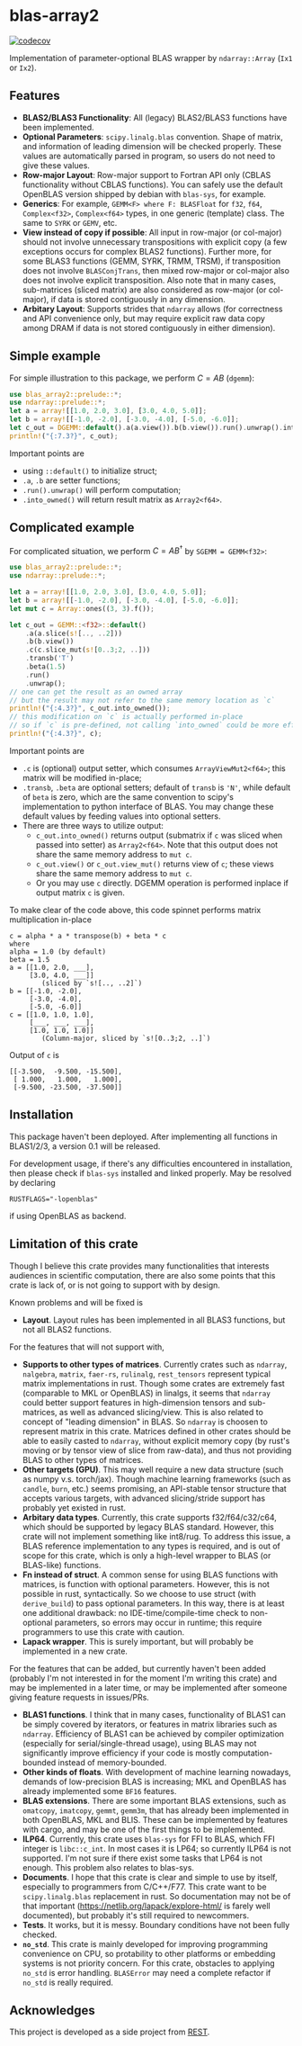 # blas-array2

[![codecov](https://codecov.io/gh/ajz34/blas-array2/graph/badge.svg?token=n1ucRtIupr)](https://codecov.io/gh/ajz34/blas-array2)

Implementation of parameter-optional BLAS wrapper by `ndarray::Array` (`Ix1` or `Ix2`).

## Features

- **BLAS2/BLAS3 Functionality**: All (legacy) BLAS2/BLAS3 functions have been implemented.
- **Optional Parameters**: `scipy.linalg.blas` convention. Shape of matrix, and information of leading dimension will be checked properly. These values are automatically parsed in program, so users do not need to give these values.
- **Row-major Layout**: Row-major support to Fortran API only (CBLAS functionality without CBLAS functions). You can safely use the default OpenBLAS version shipped by debian with `blas-sys`, for example.
- **Generics**: For example, `GEMM<F> where F: BLASFloat` for `f32`, `f64`, `Complex<f32>`, `Complex<f64>` types, in one generic (template) class. The same to `SYRK` or `GEMV`, etc.
- **View instead of copy if possible**: All input in row-major (or col-major) should not involve unnecessary transpositions with explicit copy (a few exceptions occurs for complex BLAS2 functions). Further more, for some BLAS3 functions (GEMM, SYRK, TRMM, TRSM), if transposition does not involve `BLASConjTrans`, then mixed row-major or col-major also does not involve explicit transposition. Also note that in many cases, sub-matrices (sliced matrix) are also considered as row-major (or col-major), if data is stored contiguously in any dimension.
- **Arbitary Layout**: Supports strides that `ndarray` allows (for correctness and API convenience only, but may require explicit raw data copy among DRAM if data is not stored contiguously in either dimension).

## Simple example
For simple illustration to this package, we perform $C = A B$ (`dgemm`):
```rust
use blas_array2::prelude::*;
use ndarray::prelude::*;
let a = array![[1.0, 2.0, 3.0], [3.0, 4.0, 5.0]];
let b = array![[-1.0, -2.0], [-3.0, -4.0], [-5.0, -6.0]];
let c_out = DGEMM::default().a(a.view()).b(b.view()).run().unwrap().into_owned();
println!("{:7.3?}", c_out);
```
Important points are
- using `::default()` to initialize struct;
- `.a`, `.b` are setter functions;
- `.run().unwrap()` will perform computation;
- `.into_owned()` will return result matrix as `Array2<f64>`.

## Complicated example

For complicated situation, we perform $C = A B^\dagger$ by `SGEMM = GEMM<f32>`:
```rust
use blas_array2::prelude::*;
use ndarray::prelude::*;

let a = array![[1.0, 2.0, 3.0], [3.0, 4.0, 5.0]];
let b = array![[-1.0, -2.0], [-3.0, -4.0], [-5.0, -6.0]];
let mut c = Array::ones((3, 3).f());

let c_out = GEMM::<f32>::default()
    .a(a.slice(s![.., ..2]))
    .b(b.view())
    .c(c.slice_mut(s![0..3;2, ..]))
    .transb('T')
    .beta(1.5)
    .run()
    .unwrap();
// one can get the result as an owned array
// but the result may not refer to the same memory location as `c`
println!("{:4.3?}", c_out.into_owned());
// this modification on `c` is actually performed in-place
// so if `c` is pre-defined, not calling `into_owned` could be more efficient
println!("{:4.3?}", c);
```
Important points are
- `.c` is (optional) output setter, which consumes `ArrayViewMut2<f64>`; this matrix will be modified in-place;
- `.transb`, `.beta` are optional setters; default of `transb` is `'N'`, while default of `beta` is zero, which are the same convention to scipy's implementation to python interface of BLAS. You may change these default values by feeding values into optional setters.
- There are three ways to utilize output:
    - `c_out.into_owned()` returns output (submatrix if `c` was sliced when passed into setter) as `Array2<f64>`. Note that this output does not share the same memory address to `mut c`.
    - `c_out.view()` or `c_out.view_mut()` returns view of `c`; these views share the same memory address to `mut c`.
    - Or you may use `c` directly. DGEMM operation is performed inplace if output matrix `c` is given.

To make clear of the code above, this code spinnet performs matrix multiplication in-place
```output
c = alpha * a * transpose(b) + beta * c
where
alpha = 1.0 (by default)
beta = 1.5
a = [[1.0, 2.0, ___],
     [3.0, 4.0, ___]]
        (sliced by `s![.., ..2]`)
b = [[-1.0, -2.0],
     [-3.0, -4.0],
     [-5.0, -6.0]]
c = [[1.0, 1.0, 1.0],
     [___, ___, ___],
     [1.0, 1.0, 1.0]]
        (Column-major, sliced by `s![0..3;2, ..]`)
```
Output of `c` is
```
[[-3.500,  -9.500, -15.500],
 [ 1.000,   1.000,   1.000],
 [-9.500, -23.500, -37.500]]
```

## Installation

This package haven't been deployed. After implementing all functions in BLAS1/2/3, a version 0.1 will be released.

For development usage, if there's any difficulties encountered in installation, then please check if `blas-sys` installed and linked properly. May be resolved by declaring
```
RUSTFLAGS="-lopenblas"
```
if using OpenBLAS as backend.

## Limitation of this crate

Though I believe this crate provides many functionalities that interests audiences in scientific computation, there are also some points that this crate is lack of, or is not going to support with by design.

Known problems and will be fixed is
- **Layout**. Layout rules has been implemented in all BLAS3 functions, but not all BLAS2 functions.

For the features that will not support with,
- **Supports to other types of matrices**. Currently crates such as `ndarray`, `nalgebra`, `matrix`, `faer-rs`, `rulinalg`, `rest_tensors` represent typical matrix implementations in rust. Though some crates are extremely fast (comparable to MKL or OpenBLAS) in linalgs, it seems that `ndarray` could better support features in high-dimension tensors and sub-matrices, as well as advanced slicing/view. This is also related to concept of "leading dimension" in BLAS. So `ndarray` is choosen to represent matrix in this crate. Matrices defined in other crates should be able to easily casted to `ndarray`, without explicit memory copy (by rust's moving or by tensor view of slice from raw-data), and thus not providing BLAS to other types of matrices.
- **Other targets (GPU)**. This may well require a new data structure (such as numpy v.s. torch/jax). Though machine learning frameworks (such as `candle`, `burn`, etc.) seems promising, an API-stable tensor structure that accepts various targets, with advanced slicing/stride support has probably yet existed in rust.
- **Arbitary data types**. Currently, this crate supports f32/f64/c32/c64, which should be supported by legacy BLAS standard. However, this crate will not implement something like int8/rug. To address this issue, a BLAS reference implementation to any types is required, and is out of scope for this crate, which is only a high-level wrapper to BLAS (or BLAS-like) functions.
- **Fn instead of struct**. A common sense for using BLAS functions with matrices, is function with optional parameters. However, this is not possible in rust, syntactically. So we choose to use struct (with `derive_build`) to pass optional parameters. In this way, there is at least one additional drawback: no IDE-time/compile-time check to non-optional parameters, so errors may occur in runtime; this require programmers to use this crate with caution.
- **Lapack wrapper**. This is surely important, but will probably be implemented in a new crate.

For the features that can be added, but currently haven't been added (probably I'm not interested in for the moment I'm writing this crate) and may be implemented in a later time, or may be implemented after someone giving feature requests in issues/PRs.
- **BLAS1 functions**. I think that in many cases, functionality of BLAS1 can be simply covered by iterators, or features in matrix libraries such as `ndarray`. Efficiency of BLAS1 can be achieved by compiler optimization (especially for serial/single-thread usage), using BLAS may not significantly improve efficiency if your code is mostly computation-bounded instead of memory-bounded.
- **Other kinds of floats**. With development of machine learning nowadays, demands of low-precision BLAS is increasing; MKL and OpenBLAS has already implemented some `BF16` features.
- **BLAS extensions**. There are some important BLAS extensions, such as `omatcopy`, `imatcopy`, `gemmt`, `gemm3m`, that has already been implemented in both OpenBLAS, MKL and BLIS. These can be implemented by features with cargo, and may be one of the first things to be implemented.
- **ILP64**. Currently, this crate uses `blas-sys` for FFI to BLAS, which FFI integer is `libc::c_int`. In most cases it is LP64; so currently ILP64 is not supported. I'm not sure if there exist some tasks that LP64 is not enough. This problem also relates to blas-sys.
- **Documents**. I hope that this crate is clear and simple to use by itself, especially to programmers from C/C++/F77. This crate want to be `scipy.linalg.blas` replacement in rust. So documentation may not be of that important (<https://netlib.org/lapack/explore-html/> is farely well documented), but probably it's still required to newcommers.
- **Tests**. It works, but it is messy. Boundary conditions have not been fully checked.
- **`no_std`**. This crate is mainly developed for improving programming convenience on CPU, so protability to other platforms or embedding systems is not priority concern. For this crate, obstacles to applying `no_std` is error handling. `BLASError` may need a complete refactor if `no_std` is really required.

## Acknowledges

This project is developed as a side project from [REST](https://github.com/igor-1982/rest).
